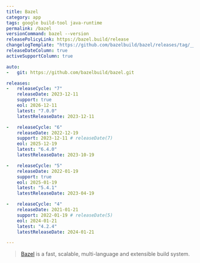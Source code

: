 ```yaml
---
title: Bazel
category: app
tags: google build-tool java-runtime
permalink: /bazel
versionCommand: bazel --version
releasePolicyLink: https://bazel.build/release
changelogTemplate: "https://github.com/bazelbuild/bazel/releases/tag/__LATEST__"
releaseDateColumn: true
activeSupportColumn: true

auto:
-   git: https://github.com/bazelbuild/bazel.git

releases:
-   releaseCycle: "7"
    releaseDate: 2023-12-11
    support: true
    eol: 2026-12-11
    latest: "7.0.0"
    latestReleaseDate: 2023-12-11

-   releaseCycle: "6"
    releaseDate: 2022-12-19
    support: 2023-12-11 # releaseDate(7)
    eol: 2025-12-19
    latest: "6.4.0"
    latestReleaseDate: 2023-10-19

-   releaseCycle: "5"
    releaseDate: 2022-01-19
    support: true
    eol: 2025-01-19
    latest: "5.4.1"
    latestReleaseDate: 2023-04-19

-   releaseCycle: "4"
    releaseDate: 2021-01-21
    support: 2022-01-19 # releaseDate(5)
    eol: 2024-01-21
    latest: "4.2.4"
    latestReleaseDate: 2024-01-21

---
```


> [Bazel](https://bazel.build/) is a fast, scalable, multi-language and extensible build system.

